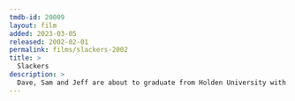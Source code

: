 ```yaml
---
tmdb-id: 20009
layout: film
added: 2023-03-05
released: 2002-02-01
permalink: films/slackers-2002
title: >
  Slackers
description: >
  Dave, Sam and Jeff are about to graduate from Holden University with honors in lying, cheating and scheming. The three roommates have proudly scammed their way through the last four years of college and now, during final exams, these big-men-on-campus are about to be busted by the most unlikely dude in school. Self-dubbed Cool Ethan, an ambitious nerd with a bad crush, enters their lives one day and everything begins to unravel.
---
```

